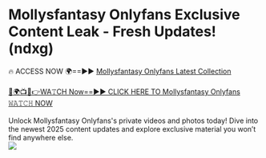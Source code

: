 # Mollysfantasy Onlyfans Exclusive Content Leak - Fresh Updates! (ndxg)

🔥 ACCESS NOW 🌍==►► <a href="https://tinyurl.com/kvy9nzfs" rel="nofollow">Mollysfantasy Onlyfans Latest Collection</a>
<br><br>
[🔴🌍📺📱👉WA𝚃CH Now==►► CLICK HERE TO Mollysfantasy Onlyfans 𝚆𝙰𝚃𝙲𝙷 NOW](https://tinyurl.com/kvy9nzfs)
<br><br>
Unlock Mollysfantasy Onlyfans's private videos and photos today! Dive into the newest 2025 content updates and explore exclusive material you won’t find anywhere else.
<br>
<a href="https://tinyurl.com/kvy9nzfs" rel="nofollow" data-target="animated-image.originalLink"><img src="https://camo.githubusercontent.com/8a4f000d20f83aca3bf7ec5f350d767afa0574a8a352519fd8cfa583a6f93a33/68747470733a2f2f692e696d6775722e636f6d2f644a486b345a712e676966" data-canonical-src="https://i.imgur.com/dJHk4Zq.gif" style="max-width: 100%; display: inline-block;" data-target="animated-image.originalImage"></a>
<br>
